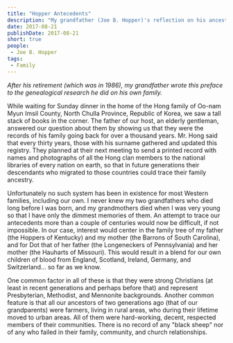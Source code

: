 ```yaml
---
title: "Hopper Antecedents"
description: "My grandfather (Joe B. Hopper)'s reflection on his ancestors and t."
date: 2017-08-21
publishDate: 2017-08-21
short: true
people:
 - Joe B. Hopper
tags:
 - Family
---
```

_After his retirement (which was in 1986), my grandfather wrote this preface to the genealogical research he did on his own family._

While waiting for Sunday dinner in the home of the Hong family of Oo-nam Myun Imsil County, North Chulla Province, Republic of Korea, we saw a tall stack of books in the corner. The father of our host, an elderly gentleman, answered our question about them by showing us that they were the records of his family going back for over a thousand years. Mr. Hong said that every thirty years, those with his surname gathered and updated this registry. They planned at their next meeting to send a printed record with names and photographs of all the Hong clan members to the national libraries of every nation on earth, so that in future generations their descendants who migrated to those countries could trace their family ancestry.

Unfortunately no such system has been in existence for most Western families, including our own. I never knew my two grandfathers who died long before I was born, and my grandmothers died when I was very young so that I have only the dimmest memories of them. An attempt to trace our antecedents more than a couple of centuries would now be difficult, if not impossible. In our case, interest would center in the family tree of my father (the Hoppers of Kentucky) and my mother (the Barrons of South Carolina), and for Dot that of her father (the Longeneckers of Pennsylvania) and her mother (the Hauharts of Missouri). This would result in a blend for our own children of blood from England, Scotland, Ireland, Germany, and Switzerland... so far as we know.

One common factor in all of these is that they were strong Christians (at least in recent generations and perhaps before that) and represent Presbyterian, Methodist, and Mennonite backgrounds. Another common feature is that all our ancestors of two generations ago (that of our grandparents) were farmers, living in rural areas, who during their lifetime moved to urban areas. All of them were hard-working, decent, respected members of their communities. There is no record of any "black sheep" nor of any who failed in their family, community, and church relationships.
